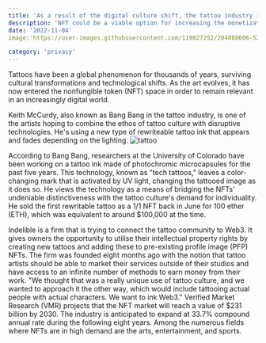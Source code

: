 ```yaml
---
title: 'As a result of the digital culture shift, the tattoo industry is expanding into the NFT space.'
description: 'NFT could be a viable option for increasing the monetization and exposure of a tattoo artist's work.'
date: '2022-11-04'
image:'https://user-images.githubusercontent.com/119027252/204088606-5205723a-e73d-4ff2-addb-88687380de61.png'

category: 'privacy'
---
```

Tattoos have been a global phenomenon for thousands of years, surviving cultural transformations and technological shifts. As the art evolves, it has now entered the nonfungible token (NFT) space in order to remain relevant in an increasingly digital world.

Keith McCurdy, also known as Bang Bang in the tattoo industry, is one of the artists hoping to combine the ethos of tattoo culture with disruptive technologies. He's using a new type of rewriteable tattoo ink that appears and fades depending on the lighting.
![tattoo](https://user-images.githubusercontent.com/119027252/204088152-badac230-e416-4c52-a8db-d36c9b0ff73d.jpg)

According to Bang Bang, researchers at the University of Colorado have been working on a tattoo ink made of photochromic microcapsules for the past five years. This technology, known as "tech tattoos," leaves a color-changing mark that is activated by UV light, changing the tattooed image as it does so. He views the technology as a means of bridging the NFTs' undeniable distinctiveness with the tattoo culture's demand for individuality. He sold the first rewritable tattoo as a 1/1 NFT back in June for 100 ether (ETH), which was equivalent to around $100,000 at the time.

Indelible is a firm that is trying to connect the tattoo community to Web3. It gives owners the opportunity to utilise their intellectual property rights by creating new tattoos and adding these to pre-existing profile image (PFP) NFTs.
The firm was founded eight months ago with the notion that tattoo artists should be able to market their services outside of their studios and have access to an infinite number of methods to earn money from their work. "We thought that was a really unique use of tattoo culture, and we wanted to approach it the other way, which would include tattooing actual people with actual characters. We want to ink Web3."
Verified Market Research (VMR) projects that the NFT market will reach a value of $231 billion by 2030. The industry is anticipated to expand at 33.7% compound annual rate during the following eight years. Among the numerous fields where NFTs are in high demand are the arts, entertainment, and sports.
